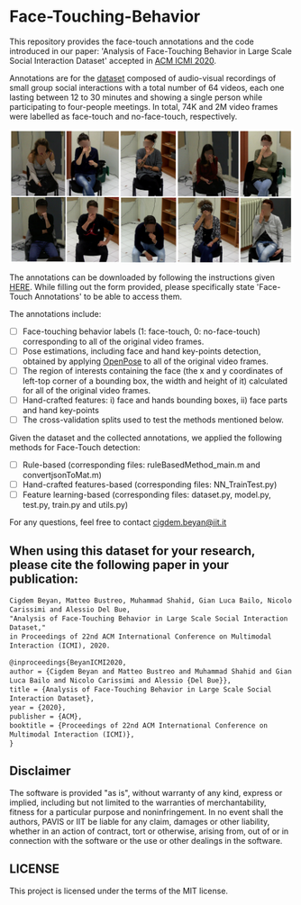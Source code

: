 # Face-Touching-Behavior

This repository provides the face-touch annotations and the code introduced in our paper: 'Analysis of Face-Touching Behavior in Large Scale Social Interaction Dataset' accepted in [ACM ICMI 2020](http://icmi.acm.org/2020/).

Annotations are for the [dataset](https://pavis.iit.it/datasets/leadership-corpus) composed of audio-visual recordings of small group social interactions with a total number of 64 videos, each one lasting between 12 to 30 minutes and showing a single person while participating to four-people meetings. 
In total, 74K and 2M video frames were labelled as face-touch and no-face-touch, respectively.

<img src="./faceTouch_fig.png" alt="output"/>

The annotations can be downloaded by following the instructions given [HERE](https://pavis.iit.it/datasets/leadership-corpus). While filling out the form provided, please specifically state 'Face-Touch Annotations' to be able to access them.

The annotations include:
* [ ] Face-touching behavior labels (1: face-touch, 0: no-face-touch) corresponding to all of the original video frames.
* [ ] Pose estimations, including face and hand key-points detection, obtained by applying [OpenPose](https://github.com/CMU-Perceptual-Computing-Lab/openpose) to all of the original video frames.
* [ ] The region of interests containing the face (the x and y coordinates of left-top corner of a bounding box, the width and height of it) calculated for all of the original video frames.
* [ ] Hand-crafted features: i) face and hands bounding boxes, ii) face parts and hand key-points
* [ ] The cross-validation splits used to test the methods mentioned below.

Given the dataset and the collected annotations, we applied the following methods for Face-Touch detection:
* [ ] Rule-based (corresponding files: ruleBasedMethod_main.m and convertjsonToMat.m)
* [ ] Hand-crafted features-based (corresponding files: NN_TrainTest.py)
* [ ] Feature learning-based (corresponding files: dataset.py, model.py, test.py, train.py and utils.py)

For any questions, feel free to contact cigdem.beyan@iit.it

## When using this dataset for your research, please cite the following paper in your publication:
```
Cigdem Beyan, Matteo Bustreo, Muhammad Shahid, Gian Luca Bailo, Nicolo Carissimi and Alessio Del Bue, 
"Analysis of Face-Touching Behavior in Large Scale Social Interaction Dataset," 
in Proceedings of 22nd ACM International Conference on Multimodal Interaction (ICMI), 2020.
```
```
@inproceedings{BeyanICMI2020,
author = {Cigdem Beyan and Matteo Bustreo and Muhammad Shahid and Gian Luca Bailo and Nicolo Carissimi and Alessio {Del Bue}},
title = {Analysis of Face-Touching Behavior in Large Scale Social Interaction Dataset},
year = {2020},
publisher = {ACM},
booktitle = {Proceedings of 22nd ACM International Conference on Multimodal Interaction (ICMI)},
}
```

## Disclaimer
The software is provided "as is", without warranty of any kind, express or implied, including but not limited to the warranties of merchantability, fitness for a particular purpose and noninfringement. In no event shall the authors, PAVIS or IIT be liable for any claim, damages or other liability, whether in an action of contract, tort or otherwise, arising from, out of or in connection with the software or the use or other dealings in the software.

## LICENSE
This project is licensed under the terms of the MIT license.

